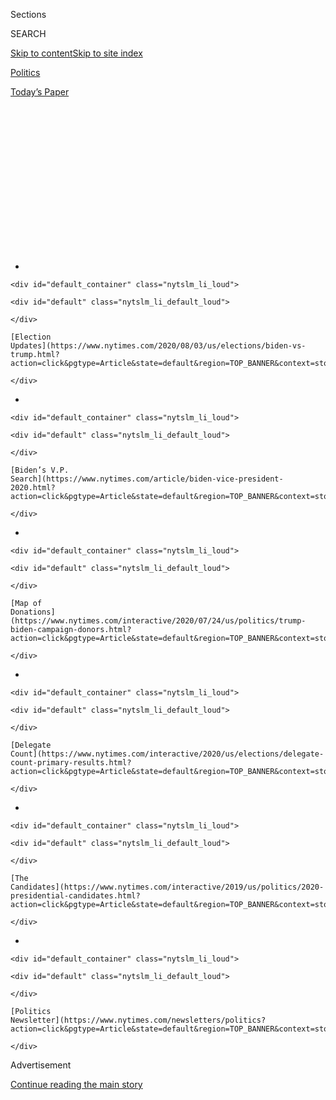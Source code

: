 <div id="app">

<div>

<div>

<div>

<div class="NYTAppHideMasthead css-1q2w90k e1suatyy0">

<div class="section css-ui9rw0 e1suatyy2">

<div class="css-eph4ug er09x8g0">

<div class="css-6n7j50">

</div>

<span class="css-1dv1kvn">Sections</span>

<div class="css-10488qs">

<span class="css-1dv1kvn">SEARCH</span>

</div>

[Skip to content](#site-content)[Skip to site
index](#site-index)

</div>

<div id="masthead-section-label" class="css-1wr3we4 eaxe0e00">

[Politics](https://www.nytimes.com/section/politics)

</div>

<div class="css-10698na e1huz5gh0">

</div>

</div>

<div id="masthead-bar-one" class="section hasLinks css-15hmgas e1csuq9d3">

<div class="css-uqyvli e1csuq9d0">

</div>

<div class="css-1uqjmks e1csuq9d1">

</div>

<div class="css-9e9ivx">

[](https://myaccount.nytimes.com/auth/login?response_type=cookie&client_id=vi)

</div>

<div class="css-1bvtpon e1csuq9d2">

[Today’s
Paper](https://www.nytimes.com/section/todayspaper)

</div>

</div>

</div>

</div>

<div data-aria-hidden="false">

<div id="site-content" data-role="main">

<div>

<div class="css-1aor85t" style="opacity:0.000000001;z-index:-1;visibility:hidden">

<div class="css-1hqnpie">

<div class="css-epjblv">

<span class="css-17xtcya">[Politics](/section/politics)</span><span class="css-x15j1o">|</span><span class="css-fwqvlz">Joe
Biden’s Vice-Presidential Pick: Who’s in the
Running?</span>

</div>

<div class="css-k008qs">

<div class="css-1iwv8en">

<span class="css-18z7m18"></span>

<div>

</div>

</div>

<span class="css-1n6z4y">https://nyti.ms/2YZXzCb</span>

<div class="css-1705lsu">

<div class="css-4xjgmj">

<div class="css-4skfbu" data-role="toolbar" data-aria-label="Social Media Share buttons, Save button, and Comments Panel with current comment count" data-testid="share-tools">

  - 
  - 
  - 
  - 
    
    <div class="css-6n7j50">
    
    </div>

  - 
  - 

</div>

</div>

</div>

</div>

</div>

</div>

<div id="NYT_TOP_BANNER_REGION" class="css-13pd83m">

<div>

<div id="styln-elections-notifications-menu" class="section interactive-content interactive-size-medium css-1edisqu">

<div class="css-17ih8de interactive-body">

<div class="nytslm_innerContainer" data-aria-live="polite">

<div class="nytslm_title">

</div>

  - 
    
    <div id="default_container" class="nytslm_li_loud">
    
    <div id="default" class="nytslm_li_default_loud">
    
    </div>
    
    [Election
    Updates](https://www.nytimes.com/2020/08/03/us/elections/biden-vs-trump.html?action=click&pgtype=Article&state=default&region=TOP_BANNER&context=storylines_menu)
    
    </div>

  - 
    
    <div id="default_container" class="nytslm_li_loud">
    
    <div id="default" class="nytslm_li_default_loud">
    
    </div>
    
    [Biden’s V.P.
    Search](https://www.nytimes.com/article/biden-vice-president-2020.html?action=click&pgtype=Article&state=default&region=TOP_BANNER&context=storylines_menu)
    
    </div>

  - 
    
    <div id="default_container" class="nytslm_li_loud">
    
    <div id="default" class="nytslm_li_default_loud">
    
    </div>
    
    [Map of
    Donations](https://www.nytimes.com/interactive/2020/07/24/us/politics/trump-biden-campaign-donors.html?action=click&pgtype=Article&state=default&region=TOP_BANNER&context=storylines_menu)
    
    </div>

  - 
    
    <div id="default_container" class="nytslm_li_loud">
    
    <div id="default" class="nytslm_li_default_loud">
    
    </div>
    
    [Delegate
    Count](https://www.nytimes.com/interactive/2020/us/elections/delegate-count-primary-results.html?action=click&pgtype=Article&state=default&region=TOP_BANNER&context=storylines_menu)
    
    </div>

  - 
    
    <div id="default_container" class="nytslm_li_loud">
    
    <div id="default" class="nytslm_li_default_loud">
    
    </div>
    
    [The
    Candidates](https://www.nytimes.com/interactive/2019/us/politics/2020-presidential-candidates.html?action=click&pgtype=Article&state=default&region=TOP_BANNER&context=storylines_menu)
    
    </div>

  - 
    
    <div id="default_container" class="nytslm_li_loud">
    
    <div id="default" class="nytslm_li_default_loud">
    
    </div>
    
    [Politics
    Newsletter](https://www.nytimes.com/newsletters/politics?action=click&pgtype=Article&state=default&region=TOP_BANNER&context=storylines_menu)
    
    </div>

</div>

</div>

</div>

</div>

</div>

<div id="top-wrapper" class="css-1sy8kpn">

<div id="top-slug" class="css-l9onyx">

Advertisement

</div>

[Continue reading the main
story](#after-top)

<div class="ad top-wrapper" style="text-align:center;height:100%;display:block;min-height:250px">

<div id="top" class="place-ad" data-position="top" data-size-key="top">

</div>

</div>

<div id="after-top">

</div>

</div>

<div>

<div id="sponsor-wrapper" class="css-1hyfx7x">

<div id="sponsor-slug" class="css-19vbshk">

Supported by

</div>

[Continue reading the main
story](#after-sponsor)

<div id="sponsor" class="ad sponsor-wrapper" style="text-align:center;height:100%;display:block">

</div>

<div id="after-sponsor">

</div>

</div>

<div class="css-186x18t">

</div>

<div class="css-1vkm6nb ehdk2mb0">

# Joe Biden’s Vice-Presidential Pick: Who’s in the Running?

</div>

Here are 13 women who have been under consideration by Mr. Biden, and
why each might be chosen — and might not
be.

<div class="css-79elbk" data-testid="photoviewer-wrapper">

<div class="css-z3e15g" data-testid="photoviewer-wrapper-hidden">

</div>

<div class="css-1a48zt4 ehw59r15" data-testid="photoviewer-children">

![](https://static01.nyt.com/images/2020/06/23/us/politics/oakImage-1592939437323/oakImage-1592939437323-articleLarge.jpg?quality=75&auto=webp&disable=upscale)

</div>

</div>

<div class="css-18e8msd">

<div class="css-vp77d3 epjyd6m0">

<div class="css-1baulvz">

By [<span class="css-1baulvz last-byline" itemprop="name">Alexander
Burns</span>](https://www.nytimes.com/by/alexander-burns)

</div>

</div>

  - Aug. 1,
    2020

  - 
    
    <div class="css-4xjgmj">
    
    <div class="css-pvvomx" data-role="toolbar" data-aria-label="Social Media Share buttons, Save button, and Comments Panel with current comment count" data-testid="share-tools">
    
      - 
      - 
      - 
      - 
        
        <div class="css-6n7j50">
        
        </div>
    
      - 
      - 
    
    </div>
    
    </div>

</div>

<div class="css-mdjrty">

[Leer en
español](https://www.nytimes.com/es/2020/07/29/espanol/estados-unidos/biden-vicepresidente.html "Read in Spanish")

</div>

</div>

<div class="section meteredContent css-1r7ky0e" name="articleBody" itemprop="articleBody">

<div class="css-1fanzo5 StoryBodyCompanionColumn">

<div class="css-53u6y8">

[Joseph R. Biden
Jr.](https://www.nytimes.com/interactive/2020/us/elections/joe-biden.html)
says he will choose his vice-presidential nominee the week of Aug. 3,
and aides say the public announcement will come the week of Aug. 10 —
ahead of the Democratic National Convention that begins the following
week.

Mr. Biden’s search committee has completed [thorough vetting reports on
several
candidates](https://www.nytimes.com/2020/07/31/us/politics/joseph-biden-vice-president.html),
and his campaign has conducted focus groups and polling to study the
political strengths of the finalists. And Mr. Biden intends to conduct
in-person interviews with the most serious contenders, though the exact
circumstances are still unclear because of concerns about the
coronavirus.

Some of the best-known candidates, like Senators Elizabeth Warren and
Kamala Harris, remain strong contenders. But there have been intensive
lobbying efforts on behalf of several others who have risen in the
vetting process as potential consensus candidates who could have broad
appeal to Democrats and general-election swing voters.

Among those candidates are Susan Rice, the former national security
adviser; Representative Karen Bass of California, who is getting a big
boost from her colleagues in the House; and Senator Tammy Duckworth of
Illinois, an Iraq war combat veteran.

But it is tricky to game out the prospects of each candidate when the
decision is ultimately expected to be made by just one person, guided by
a distinctive sense of the vice presidency and a hunger for personal
chemistry with his running mate — Mr. Biden.

-----

Top
contenders

## Kamala Harris

<div class="css-79elbk" data-testid="photoviewer-wrapper">

<div class="css-z3e15g" data-testid="photoviewer-wrapper-hidden">

</div>

<div class="css-1a48zt4 ehw59r15" data-testid="photoviewer-children">

<div class="css-zgakxe erfvjey0">

<span class="css-1ly73wi e1tej78p0">Image</span>

<div class="css-zjzyr8">

<div data-testid="lazyimage-container" style="height:386.6666666666667px">

</div>

</div>

</div>

</div>

</div>

**Bio:** Senator from California since 2017; former presidential
candidate; served as district attorney in San Francisco and state
attorney general.

**How seriously is she being vetted?** Very seriously. Harris, 55, has
long been seen as among the likeliest candidates to be chosen.

**Signature issues:** Proposed [cutting middle-class
taxes](https://www.nytimes.com/2019/05/01/us/politics/cory-booker-kamala-harris-2020.html);
recently advocated policing reform; pushed a Senate bill to make
lynching a federal crime; played a high-profile role in the confirmation
hearings of Justice Brett M. Kavanaugh.

**Relationship with Biden:** Harris had a friendly relationship with
Biden before they competed in the 2020 primaries, and Harris knew his
late son, Beau, when they served as attorneys general. But Harris also
attacked Biden more harshly than any other Democrat in the 2020 race,
[rebuking him in the first televised
debate](https://www.nytimes.com/2019/07/31/us/politics/kamala-harris-biden-busing.html)
for having worked with segregationist senators [to oppose school busing
policies](https://www.nytimes.com/2019/07/15/us/politics/biden-busing.html?action=click&module=RelatedLinks&pgtype=Article)
in the 1970s.

**Pros and cons:** Harris is among the best-known Black women in
American politics, with appeal to both moderates and liberals. But she
[ran an unsteady presidential
campaign](https://www.nytimes.com/2019/11/29/us/politics/kamala-harris-2020.html)
last year and struggled with questions about her law-enforcement record.
The way she and her advisers handled the 2020 primary left some in the
Biden campaign with [significant
reservations](https://www.nytimes.com/2020/07/31/us/elections/biden-vs-trump.html).

**On being considered for vice president:** “I know that conversation is
taking place in the press and among the pundits, and I’m honored to even
be considered, if that’s the
case.”

-----

## Elizabeth Warren

<div class="css-79elbk" data-testid="photoviewer-wrapper">

<div class="css-z3e15g" data-testid="photoviewer-wrapper-hidden">

</div>

<div class="css-1a48zt4 ehw59r15" data-testid="photoviewer-children">

<div class="css-zgakxe erfvjey0">

<span class="css-1ly73wi e1tej78p0">Image</span>

<div class="css-zjzyr8">

<div data-testid="lazyimage-container" style="height:386.6666666666667px">

</div>

</div>

</div>

</div>

</div>

**Bio:** Senator from Massachusetts since 2013; former presidential
candidate; former Harvard Law School professor and bankruptcy expert;
[architect of the Consumer Financial Protection
Bureau](https://www.nytimes.com/2019/09/21/us/politics/elizabeth-warren.html).

**How seriously is she being vetted?** Very seriously. Warren, 71, has
been among the strongest contenders to be Mr. Biden’s running mate.

**Signature issues:** Has long criticized wealth concentration and
corporate power; proposed plans to break up big companies, tax the
extremely rich and use proceeds to fund new social benefits; recently
called for investigations of how the Trump administration has
distributed economic stimulus money and pushed a measure to strip the
names of Confederate generals from military bases.

**Relationship with Biden:** Warren and Biden have a relationship of
mutual respect, framed by [significant ideological
differences](https://www.nytimes.com/2020/05/22/us/politics/democrats-biden-warren-ticket.html).
When Biden was a senator and Warren a Harvard professor, they clashed in
a Senate hearing over bankruptcy regulation. But when Biden was mulling
a campaign for president in 2016, he met with Warren privately and
considered the idea of asking her to run with him.

**Pros and cons:** Warren would bring sterling progressive credentials
and a forceful economic message to Biden’s ticket. But she does not
represent racial or generational diversity, and her populist record
could unnerve some moderates.

**On being considered for vice president:** “I’m focused right now on
this
crisis.”

-----

## Tammy Duckworth

<div class="css-79elbk" data-testid="photoviewer-wrapper">

<div class="css-z3e15g" data-testid="photoviewer-wrapper-hidden">

</div>

<div class="css-1a48zt4 ehw59r15" data-testid="photoviewer-children">

<div class="css-zgakxe erfvjey0">

<span class="css-1ly73wi e1tej78p0">Image</span>

<div class="css-zjzyr8">

<div data-testid="lazyimage-container" style="height:386.6666666666667px">

</div>

</div>

</div>

</div>

</div>

**Bio:** Senator from Illinois since 2017; served two terms in the
House; former director of the Illinois Department of Veterans Affairs; a
retired Army lieutenant colonel and helicopter pilot who lost both legs
in combat while serving in
Iraq.

<div id="NYT_MAIN_CONTENT_1_REGION" class="css-9tf9ac">

<div>

<div id="styln-nfldraft-updates-block" class="section interactive-content interactive-size-medium css-1ftcdic">

<div class="css-17ih8de interactive-body">

<div id="styln-briefing-block" data-asset-id="">

<div class="briefing-block-header-section">

# [Latest Updates: 2020 Election](https://www.nytimes.com/2020/08/03/us/elections/biden-vs-trump.html?action=click&pgtype=Article&state=default&region=MAIN_CONTENT_1&context=storylines_live_updates)

<div class="briefing-block-ts">

Updated 2020-08-04T01:23:51.312Z

</div>

</div>

  - [Trump assails mail-in voting anew, citing delays in declaring a
    winner in a New York congressional
    primary.](https://www.nytimes.com/2020/08/03/us/elections/biden-vs-trump.html?action=click&pgtype=Article&state=default&region=MAIN_CONTENT_1&context=storylines_live_updates#link-6494b448)
  - [Obama issues his first slate of 2020
    endorsements.](https://www.nytimes.com/2020/08/03/us/elections/biden-vs-trump.html?action=click&pgtype=Article&state=default&region=MAIN_CONTENT_1&context=storylines_live_updates#link-3de249e6)
  - [In a big shift, Trump is now encouraging mask-wearing in campaign
    emails.](https://www.nytimes.com/2020/08/03/us/elections/biden-vs-trump.html?action=click&pgtype=Article&state=default&region=MAIN_CONTENT_1&context=storylines_live_updates#link-54e34d20)

<div class="briefing-block-footer">

<div class="briefing-block-footer-meta">

[See more
updates](https://www.nytimes.com/2020/08/03/us/elections/biden-vs-trump.html?action=click&pgtype=Article&state=default&region=MAIN_CONTENT_1&context=storylines_live_updates)

</div>

</div>

</div>

</div>

</div>

</div>

</div>

**How seriously is she being vetted?** Very seriously. Duckworth, 52,
has been interviewed by the Biden team and she has been asked to submit
documents for vetting.

**Signature issues:** Has been a prominent spokeswoman for her party on
national security and [the concerns of
veterans](https://www.nytimes.com/2018/03/26/us/army-veteran-deported.html)
and military families; championed policies to protect people with
disabilities.

**Relationship with Biden:** Duckworth does not have an especially close
relationship with Biden, but as vice president he backed her 2016
candidacy to unseat a Republican senator, Mark Kirk. Duckworth
introduced Biden’s late son, Beau, as a speaker at the 2008 Democratic
National Convention.

**Pros and cons:** [Duckworth’s personal
story](https://www.nytimes.com/2018/04/09/us/politics/tammy-duckworth-birth.html)
could be powerful in a presidential campaign; she would be the first
veteran on a national ticket since John McCain, and the first female
veteran ever. She is a less prominent voice on some of the issues most
central to the campaign, like policing and the economy.

**On being considered for vice president:** “I can push back against
Trump [in a way others
can’t](https://www.nytimes.com/2020/06/25/us/politics/tammy-duckworth-vice-president-joe-biden.html).”

-----

## Susan Rice

<div class="css-79elbk" data-testid="photoviewer-wrapper">

<div class="css-z3e15g" data-testid="photoviewer-wrapper-hidden">

</div>

<div class="css-1a48zt4 ehw59r15" data-testid="photoviewer-children">

<div class="css-zgakxe erfvjey0">

<span class="css-1ly73wi e1tej78p0">Image</span>

<div class="css-zjzyr8">

<div data-testid="lazyimage-container" style="height:386.6666666666667px">

</div>

</div>

</div>

</div>

</div>

**Bio:** National security adviser and ambassador to the United Nations
under President Obama.

**How seriously is she being vetted?** Very seriously. Rice, 55, has
been among the candidates furthest along in the vetting process.

**Signature issues:** Closely identified with the Obama administration’s
foreign policy breakthroughs, including [the Iran nuclear
deal](https://www.nytimes.com/2018/05/08/opinion/trump-iran-deal-foolish.html)
and the Paris climate agreement; recently [called for
statehood](https://www.nytimes.com/2020/06/09/opinion/trump-military-washington-statehood.html)
for Washington, D.C.

**Relationship with Biden:** Rice served with Biden in the Obama
administration for eight years, and their working relationship dates
back to the 1990s when Rice was an assistant secretary of state and
Biden was on the Senate Foreign Relations Committee.

**Pros and cons:** Rice’s international experience would leave little
doubt that she is ready for the most sensitive parts of the job. But she
has [never been a
candidate](https://www.nytimes.com/2020/07/27/us/politics/susan-rice-biden-vice-president.html)
before and the learning curve of a national campaign can be a steep one.

**On being considered for vice president:** “I’m humbled and honored to
be among the extremely accomplished women who are reportedly being
considered in that
regard.”

-----

## Karen Bass

<div class="css-79elbk" data-testid="photoviewer-wrapper">

<div class="css-z3e15g" data-testid="photoviewer-wrapper-hidden">

</div>

<div class="css-1a48zt4 ehw59r15" data-testid="photoviewer-children">

<div class="css-zgakxe erfvjey0">

<span class="css-1ly73wi e1tej78p0">Image</span>

<div class="css-zjzyr8">

<div data-testid="lazyimage-container" style="height:386.6666666666667px">

</div>

</div>

</div>

</div>

</div>

**Bio:** Representative from California since 2011; chair of the
Congressional Black Caucus; former speaker of the California State
Assembly.

**How seriously is she being vetted?** Very seriously. Bass, 66, [joined
the process
later](https://www.nytimes.com/2020/06/23/us/politics/karen-bass-joe-biden-vp.html)
than some of the other candidates, but she has emerged this summer as a
top contender for the vice presidency.

**Signature issues:** Has been a prominent figure in the House debate
over police reform; introduced legislation on public health, student
debt and foster care; leads a House subcommittee on Africa, global
health and human rights.

**Relationship with Biden:** Bass and Biden do not have a deep
relationship, but they appeared together at several events when he was
vice president and Bass endorsed his candidacy in March.

**Pros and cons:** Bass has a longer legislative record — in Washington
and California — than almost anyone else under consideration. She has a
rich political record that has involved confronting civil unrest in Los
Angeles and helping steer her state through the Great Recession. But she
is little-known nationally and is only now receiving close scrutiny for
aspects of her biography, including making multiple visits to Cuba under
Fidel Castro.

**On being considered for vice president:** “I’m willing to serve my
country in whatever way I am called
upon.”

-----

## Val Demings

<div class="css-79elbk" data-testid="photoviewer-wrapper">

<div class="css-z3e15g" data-testid="photoviewer-wrapper-hidden">

</div>

<div class="css-1a48zt4 ehw59r15" data-testid="photoviewer-children">

<div class="css-zgakxe erfvjey0">

<span class="css-1ly73wi e1tej78p0">Image</span>

<div class="css-zjzyr8">

<div data-testid="lazyimage-container" style="height:386.6666666666667px">

</div>

</div>

</div>

</div>

</div>

**Bio:** Representative from Florida since 2017; [served as police
chief](https://www.nytimes.com/2020/01/15/us/politics/who-is-val-demings.html)
in Orlando after [a long career
there](https://www.nytimes.com/article/val-demings-biden-vp.html) as an
officer.

**How seriously is she being vetted?** Very seriously. Demings, 63, has
been interviewed at length and vetted intensively by the Biden team.

**Signature issues:** Has been an outspoken voice in the House on issues
related to gun control and law enforcement; [served as an impeachment
manager](https://www.nytimes.com/2020/01/15/us/politics/impeachment-briefing-meet-the-managers.html)
in the Senate trial of President Trump.

**Relationship with Biden:** Demings and Biden do not have a
longstanding relationship, but they campaigned together for Florida
Democrats during the 2018 elections.

**Pros and cons:** Demings is a strong campaigner with a résumé that
matches the moment, and she comes from a crucial part of the country’s
biggest swing state. But she has not been closely vetted by the press
and her experience in elected office is relatively brief.

**On being considered for vice president:** “I hope, regardless of how
it turns out, that when boys and girls and young men and women around
this nation hear my personal story and they’ve been told that they can’t
make it for whatever reason, that they will be inspired.”

</div>

</div>

<div class="css-1fanzo5 StoryBodyCompanionColumn">

<div class="css-53u6y8">

Getting a close
look

## Keisha Lance Bottoms

<div class="css-79elbk" data-testid="photoviewer-wrapper">

<div class="css-z3e15g" data-testid="photoviewer-wrapper-hidden">

</div>

<div class="css-1a48zt4 ehw59r15" data-testid="photoviewer-children">

<div class="css-zgakxe erfvjey0">

<span class="css-1ly73wi e1tej78p0">Image</span>

<div class="css-zjzyr8">

<div data-testid="lazyimage-container" style="height:386.6666666666667px">

</div>

</div>

</div>

</div>

</div>

**Bio:** Mayor of Atlanta since 2018; served two terms on the Atlanta
City Council.

**How seriously is she being vetted?** Very seriously. Bottoms, 50, has
been interviewed by the Biden team and she has drawn even closer review
as her national profile has grown this summer.

**Signature issues:** Among the [most prominent city
leaders](https://www.nytimes.com/2020/06/03/opinion/police-protests-atlanta-keisha-bottoms.html)
grappling with the coronavirus pandemic and answering the calls for
police reform and racial justice; quickly called for the firing of the
officer who fatally shot Rayshard Brooks and then [announced new
restrictions](https://www.nytimes.com/2020/06/15/us/rayshard-brooks-keisha-bottoms-atlanta.html)
on the use of force by police; made criminal justice reform a major
priority, including strictly limiting the use of cash bail.

**Relationship with Biden:** Bottoms was an early supporter of Mr. Biden
in the presidential race, serving as a fiercely loyal campaign
surrogate, even when he was down in the polls.

**Pros and cons:** Bottoms has **** cut an impressive figure during a
national reckoning over race and policing, and she hails from a crucial
political battleground. But her short time in high office could be an
obstacle.

**On being considered for vice president:** “It’s going to be important
for Joe Biden to have a strong V.P. who can help him heal our nation and
lead our nation, and it’s going to be important to have a person beside
him who can help him defeat Donald
Trump.”

-----

## Gretchen Whitmer

<div class="css-79elbk" data-testid="photoviewer-wrapper">

<div class="css-z3e15g" data-testid="photoviewer-wrapper-hidden">

</div>

<div class="css-1a48zt4 ehw59r15" data-testid="photoviewer-children">

<div class="css-zgakxe erfvjey0">

<span class="css-1ly73wi e1tej78p0">Image</span>

<div class="css-zjzyr8">

<div data-testid="lazyimage-container" style="height:386.6666666666667px">

</div>

</div>

</div>

</div>

</div>

**Bio:** Governor of Michigan since 2019; former Democratic leader in
the Michigan State Senate; [delivered the Democratic
response](https://www.nytimes.com/2020/02/04/us/politics/gretchen-whitmer-state-of-the-union.html)
to President Trump’s State of the Union address in February.

**How seriously is she being vetted?** Somewhat seriously. Whitmer, 48,
has acknowledged she has had contact with the Biden search team, but
seems like a less prominent candidate than she was in the spring.

**Signature issues:** Ran for governor on a platform of rebuilding
Michigan’s broken roads, raising the minimum wage and investing in
education; has [grappled with the
coronavirus](https://www.nytimes.com/2020/04/18/us/politics/gretchen-whitmer-michigan-protests.html)
pandemic reshaping her administration, putting public health and
budgetary challenges at the center of her agenda.

**Relationship with Biden:** Whitmer has described herself as having
been friends with Biden for years, and he endorsed her campaign for
governor in 2018. She returned the favor before the Michigan
presidential primary in March.

**Pros and cons:** Whitmer is a popular young leader from an important
swing state, who has played a major role in responding to the
coronavirus. But she would not bring racial diversity to the ticket and
she has faced Republican attacks at home for engaging in national
politics.

**On being considered for vice president:** “I am making a little bit of
time to stay connected to the campaign but the most important thing that
I have to do right now is be the governor of my home
state.”

-----

## Tammy Baldwin

<div class="css-79elbk" data-testid="photoviewer-wrapper">

<div class="css-z3e15g" data-testid="photoviewer-wrapper-hidden">

</div>

<div class="css-1a48zt4 ehw59r15" data-testid="photoviewer-children">

<div class="css-zgakxe erfvjey0">

<span class="css-1ly73wi e1tej78p0">Image</span>

<div class="css-zjzyr8">

<div data-testid="lazyimage-container" style="height:386.6666666666667px">

</div>

</div>

</div>

</div>

</div>

**Bio:** Senator from Wisconsin since 2013; served seven terms in the
House; the [first openly gay
person](https://www.nytimes.com/2012/11/04/fashion/tammy-baldwin-on-the-edge-of-making-history.html)
to win a seat in the Senate.

**How seriously is she being vetted?** Somewhat seriously. Baldwin, 58,
has been interviewed by the Biden team and she is seen as a politically
safe choice for the job.

**Signature issues:** Has championed universal health care for decades
and other changes to the health care system; has been an [important
voice on
trade](https://www.nytimes.com/2017/08/02/us/politics/senate-democrats-seek-to-outdo-trump-on-trade.html)
and manufacturing, and a critic of China’s trade practices.

**Relationship with Biden:** Baldwin and Biden do not have a deep
relationship, but she served in the Senate during his second term as
vice president and they campaigned together in both the 2012 and 2018
elections, when Baldwin was on the ballot.

**Pros and cons:** Baldwin would bring populist credentials and local
popularity that could help deliver Wisconsin’s crucial Electoral College
votes to Biden. But Baldwin is relatively little known nationally and
many Democrats might object to an all-white ticket.

**On being considered for vice president:** “If he were to ask me to be
his running mate, I certainly
would.”

-----

## Michelle Lujan Grisham

<div class="css-79elbk" data-testid="photoviewer-wrapper">

<div class="css-z3e15g" data-testid="photoviewer-wrapper-hidden">

</div>

<div class="css-1a48zt4 ehw59r15" data-testid="photoviewer-children">

<div class="css-zgakxe erfvjey0">

<span class="css-1ly73wi e1tej78p0">Image</span>

<div class="css-zjzyr8">

<div data-testid="lazyimage-container" style="height:386.6666666666667px">

</div>

</div>

</div>

</div>

</div>

**Bio:** Governor of New Mexico since 2019; served three terms in
Congress and was chairwoman of the Congressional Hispanic Caucus; former
New Mexico secretary of health.

**How seriously is she being vetted?** Pretty seriously. Lujan Grisham,
60, is probably the top candidate among the governors and she has been
asked to submit documents for vetting.

**Signature issues:** Enacted sweeping clean-energy legislation and a
minimum wage hike as governor; pushed for major liberal priorities like
[free public
college](https://www.nytimes.com/2019/09/18/us/new-mexico-free-college-tuition.html);
now heavily focused on [containing the coronavirus
outbreak](https://www.nytimes.com/2020/04/24/us/coronavirus-new-mexico.html)
and managing the damage of an economic recession.

**Relationship with Biden:** Lujan Grisham and Biden do not have a close
relationship. He endorsed her candidacy for governor in 2018.

**Pros and cons:** Lujan Grisham appears to be the only Latina candidate
under consideration, with the potential to give Biden a boost across the
Southwest. She has a compelling story to tell about leading a state
through a national crisis, but she is a lower-profile leader than many
of the other candidates in the mix.

**On being considered for vice president:** “What I hope the Biden
campaign continues to do is to look for not just a V.P. pick, but to be
really clear in building a cabinet and an agenda for America, that these
are folks who can run government.”

</div>

</div>

<div class="css-1fanzo5 StoryBodyCompanionColumn">

<div class="css-53u6y8">

Unlikely to be
chosen

## Stacey Abrams

<div class="css-79elbk" data-testid="photoviewer-wrapper">

<div class="css-z3e15g" data-testid="photoviewer-wrapper-hidden">

</div>

<div class="css-1a48zt4 ehw59r15" data-testid="photoviewer-children">

<div class="css-zgakxe erfvjey0">

<span class="css-1ly73wi e1tej78p0">Image</span>

<div class="css-zjzyr8">

<div data-testid="lazyimage-container" style="height:386.6666666666667px">

</div>

</div>

</div>

</div>

</div>

**Bio:** Former Democratic leader in the Georgia House of
Representatives before narrowly losing a race for governor in 2018; the
leader of an advocacy group, [Fair Fight
Action](https://www.nytimes.com/2019/08/13/us/politics/stacey-abrams-fair-fight-2020.html),
focused on voting rights.

**How seriously is she being vetted?** Not too seriously. Some senior
Democrats are supportive of Abrams, 46, but she does not seem to be a
priority for the Biden team right now.

**Signature issues:** Has championed voting rights; advocated for
expanding health care at the state level during her time in the
legislature and worked with then-Gov. Nathan Deal, a Republican, on
criminal justice reform.

**Relationship with Biden:** Abrams and Biden do not have a longstanding
relationship, but [they met privately last
year](https://www.nytimes.com/2019/03/21/us/politics/joe-biden-2020-election.html)
as Biden was weighing his decision to enter the 2020 race and his
advisers were floating the idea of announcing a running mate during the
Democratic primaries.

**Pros and cons:** Abrams is an agile political messenger with a strong
national following. But the highest office she has held is state
legislator, raising questions about her readiness.

**On being considered for vice president:** “I would be an excellent
running mate. I have the capacity to attract voters by motivating
typically ignored
communities.”

-----

## Maggie Hassan

<div class="css-79elbk" data-testid="photoviewer-wrapper">

<div class="css-z3e15g" data-testid="photoviewer-wrapper-hidden">

</div>

<div class="css-1a48zt4 ehw59r15" data-testid="photoviewer-children">

<div class="css-zgakxe erfvjey0">

<span class="css-1ly73wi e1tej78p0">Image</span>

<div class="css-zjzyr8">

<div data-testid="lazyimage-container" style="height:386.6666666666667px">

</div>

</div>

</div>

</div>

</div>

**Bio:** Senator from New Hampshire since 2017; served as governor there
from 2013 to 2017 and was previously the Democratic leader in the New
Hampshire State Senate.

**How seriously is she being vetted?** Not too seriously. Hassan, 62,
agreed to be vetted by the Biden team but it is not clear that her
candidacy moved much past that point.

**Signature issues:** Has focused on health care and drug addiction; as
governor, expanded Medicaid at the state level, and in the Senate,
sponsored large-scale legislation [addressing the opioid
crisis](https://www.nytimes.com/2018/03/19/us/politics/trump-new-hampshire-opioid-plan.html).

**Relationship with Biden:** Like most top Democrats in the crucial
primary state of New Hampshire, Hassan has known Biden for some time.
They are not especially close but he consistently praised her during
visits to the state last year.

**Pros and cons:** Hassan has strong credentials as a governor and
senator from a state Hillary Clinton [barely won
in 2016](https://www.nytimes.com/2016/11/09/us/politics/new-hampshire-senate-hassan-ayotte.html).
But she is barely known outside New Hampshire. If she were elected vice
president, a Republican governor would name her replacement.

**On being considered for vice president:** “I am not going to comment
about his process, whatever that may be. My focus each and every day
continues to be serving the people of NH in the US
Senate.”

-----

## Gina Raimondo

<div class="css-79elbk" data-testid="photoviewer-wrapper">

<div class="css-z3e15g" data-testid="photoviewer-wrapper-hidden">

</div>

<div class="css-1a48zt4 ehw59r15" data-testid="photoviewer-children">

<div class="css-zgakxe erfvjey0">

<span class="css-1ly73wi e1tej78p0">Image</span>

<div class="css-zjzyr8">

<div data-testid="lazyimage-container" style="height:386.6666666666667px">

</div>

</div>

</div>

</div>

</div>

**Bio:** Governor of Rhode Island since 2015; served as state treasurer;
former venture capital executive; was chair of the Democratic Governors
Association in 2019.

**How seriously is she being vetted?** Not too seriously. Raimondo, 49,
has had some contact with the Biden team but she did not get as far
along in the process as others.

**Signature issues:** Has made economic development her central cause,
frequently pushing her party to adopt a more pointed message on economic
opportunity and job creation; overhauled the state’s [unstable public
pension
system](https://www.nytimes.com/2015/09/26/business/dealbook/rhode-island-averts-pension-disaster-without-raising-taxes.html),
a political victory that yielded lasting bad blood with some labor
unions.

**Relationship with Biden:** Raimondo and Biden are cut from the same
ideological cloth, and Biden has campaigned for her in the past. But
Raimondo [endorsed a different
moderate](https://www.nytimes.com/2019/11/24/us/politics/michael-bloomberg-2020-presidency.html)
in the Democratic primaries: Michael R. Bloomberg.

**Pros and cons:** Raimondo may be more closely aligned with Biden in
her political sensibilities than anyone else in the running. But she is
viewed with distrust by the left and some important Democratic labor
unions, and she is relatively untested as a national figure.

**On being considered for vice president:** “Let me just say this. I’m
spending zero time on politics right
now.”

</div>

</div>

<div class="css-1fanzo5 StoryBodyCompanionColumn">

<div class="css-53u6y8">

WITHDREW

## Amy Klobuchar

<div class="css-79elbk" data-testid="photoviewer-wrapper">

<div class="css-z3e15g" data-testid="photoviewer-wrapper-hidden">

</div>

<div class="css-1a48zt4 ehw59r15" data-testid="photoviewer-children">

<div class="css-zgakxe erfvjey0">

<span class="css-1ly73wi e1tej78p0">Image</span>

<div class="css-zjzyr8">

<div data-testid="lazyimage-container" style="height:386.6666666666667px">

</div>

</div>

</div>

</div>

</div>

The Minnesota senator [announced on
June 18](https://www.nytimes.com/2020/06/18/us/politics/amy-klobuchar-biden-vice-president.html)
that she had withdrawn from the search process, after renewed scrutiny
of [her record as a
prosecutor](https://www.nytimes.com/2020/05/29/us/politics/klobuchar-minneapolis-george-floyd.html)
greatly diminished her chances.

When protests swept her home state after the killing of George Floyd,
Klobuchar found herself struggling to explain why she had not done more
to take on police misconduct as district attorney. Pulling out of the
V.P. search, Klobuchar said she urged Biden in a phone call to choose a
woman of color for the
ticket.

</div>

</div>

<div id="vp-tweaks" class="section interactive-content interactive-size-scoop css-1fwl6kh" data-id="100000007151244">

<div class="css-17ih8de interactive-body" data-sourceid="100000007151244">

</div>

</div>

</div>

<div>

</div>

<div>

</div>

<div id="NYT_BELOW_MAIN_CONTENT_REGION">

<div>

<div id="STLYN_guide_v1_STYLN_guide_a" class="section css-l08pwh interactive-content interactive-size-medium">

<div class="css-17ih8de interactive-body">

<div class="g-story g-freebird g-max-limit" data-preview-slug="styln-scroll-guide">

</div>

<div id="g-electionguide-id" class="g-electionguide">

<div class="g-electionguide-container">

<div class="g-electionguide-wrapper">

<div class="g-electionguide-logo">

</div>

# Our 2020 Election Guide

Updated Aug. 3, 2020

  - 
    
    -----
    
    ## The Latest
    
      - President Trump again assails mail-in voting, [claiming without
        evidence that the process is plagued by
        fraud](https://www.nytimes.com/2020/08/03/us/politics/trump-mail-in-voting.html?action=click&pgtype=Article&state=default&region=BELOW_MAIN_CONTENT&context=storylines_guide).

  - 
    
    -----
    
    ## Biden’s V.P. Search
    
      - [Here are 13
        women](https://www.nytimes.com/article/biden-vice-president-2020.html?action=click&pgtype=Article&state=default&region=BELOW_MAIN_CONTENT&context=storylines_guide)
        who have been under consideration to be Joe Biden’s running
        mate, and why each might be chosen — and might not be.

  - 
    
    -----
    
    ## Keep Up With Our Coverage
    
      - Get an
        [email](https://www.nytimes.com/newsletters/politics?action=click&pgtype=Article&state=default&region=BELOW_MAIN_CONTENT&context=storylines_guide)
        recapping the day’s news
    
    <!-- end list -->
    
      - Download our mobile app on
        [iOS](https://apps.apple.com/us/app/nytimes/id284862083?ls=1&mat_click_id=5c79ae7455014fd1bd66b5610c05b8f2-20191112-16948&referrer=mat_click_id%3D5c79ae7455014fd1bd66b5610c05b8f2-20191112-16948%26link_click_id%3D722930677036718082)
        and
        [Android](http://a.localytics.com/android?id=com.nytimes.android&referrer=utm_source%3Dother_nyt_mobile_web%26utm_medium%3DWeb%2520page%26utm_term%3DGeneral%2520Mobile%2520Page%26utm_campaign%3DNYT%2520Mobile%2520General%2520Page)
        and turn on Breaking News and Politics alerts

</div>

</div>

</div>

</div>

</div>

</div>

</div>

<div>

</div>

<div>

<div id="bottom-wrapper" class="css-1ede5it">

<div id="bottom-slug" class="css-l9onyx">

Advertisement

</div>

[Continue reading the main
story](#after-bottom)

<div id="bottom" class="ad bottom-wrapper" style="text-align:center;height:100%;display:block;min-height:90px">

</div>

<div id="after-bottom">

</div>

</div>

</div>

</div>

</div>

## Site Index

<div>

</div>

## Site Information Navigation

  - [© <span>2020</span> <span>The New York Times
    Company</span>](https://help.nytimes.com/hc/en-us/articles/115014792127-Copyright-notice)

<!-- end list -->

  - [NYTCo](https://www.nytco.com/)
  - [Contact
    Us](https://help.nytimes.com/hc/en-us/articles/115015385887-Contact-Us)
  - [Work with us](https://www.nytco.com/careers/)
  - [Advertise](https://nytmediakit.com/)
  - [T Brand Studio](http://www.tbrandstudio.com/)
  - [Your Ad
    Choices](https://www.nytimes.com/privacy/cookie-policy#how-do-i-manage-trackers)
  - [Privacy](https://www.nytimes.com/privacy)
  - [Terms of
    Service](https://help.nytimes.com/hc/en-us/articles/115014893428-Terms-of-service)
  - [Terms of
    Sale](https://help.nytimes.com/hc/en-us/articles/115014893968-Terms-of-sale)
  - [Site
    Map](https://spiderbites.nytimes.com)
  - [Help](https://help.nytimes.com/hc/en-us)
  - [Subscriptions](https://www.nytimes.com/subscription?campaignId=37WXW)

</div>

</div>

</div>

</div>
